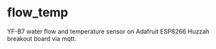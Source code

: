 # flow_temp
YF-B7 water flow and temperature sensor on Adafruit ESP8266 Huzzah breakout board via mqtt.
